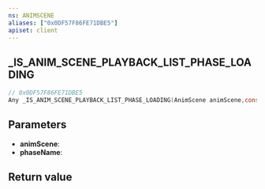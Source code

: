 ```yaml
---
ns: ANIMSCENE
aliases: ["0x0DF57F86FE71DBE5"]
apiset: client
---
```

## _IS_ANIM_SCENE_PLAYBACK_LIST_PHASE_LOADING

```c
// 0x0DF57F86FE71DBE5
Any _IS_ANIM_SCENE_PLAYBACK_LIST_PHASE_LOADING(AnimScene animScene,const char* phaseName);
```


## Parameters
* **animScene**:
* **phaseName**:

## Return value